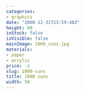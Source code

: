 ```yaml
---
categories:
- graphics
date: "2008-12-31T23:59:48Z"
height: 60
inStock: false
isVisible: false
mainImage: 1000_suns.jpg
materials:
- paper
- acrylic
price: -1
slug: 1000-suns
title: 1000 suns
width: 50
---
```



